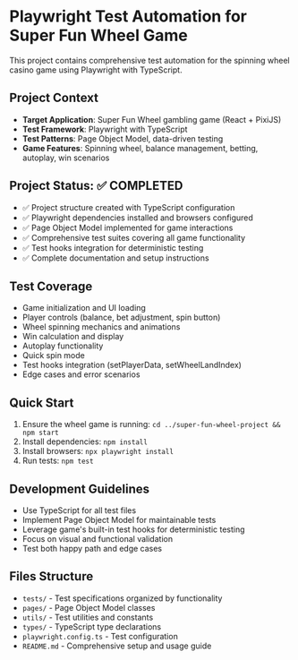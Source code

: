 # Playwright Test Automation for Super Fun Wheel Game

This project contains comprehensive test automation for the spinning wheel casino game using Playwright with TypeScript.

## Project Context
- **Target Application**: Super Fun Wheel gambling game (React + PixiJS)
- **Test Framework**: Playwright with TypeScript
- **Test Patterns**: Page Object Model, data-driven testing
- **Game Features**: Spinning wheel, balance management, betting, autoplay, win scenarios

## Project Status: ✅ COMPLETED
- ✅ Project structure created with TypeScript configuration
- ✅ Playwright dependencies installed and browsers configured
- ✅ Page Object Model implemented for game interactions
- ✅ Comprehensive test suites covering all game functionality
- ✅ Test hooks integration for deterministic testing
- ✅ Complete documentation and setup instructions

## Test Coverage
- Game initialization and UI loading
- Player controls (balance, bet adjustment, spin button)
- Wheel spinning mechanics and animations
- Win calculation and display
- Autoplay functionality
- Quick spin mode
- Test hooks integration (setPlayerData, setWheelLandIndex)
- Edge cases and error scenarios

## Quick Start
1. Ensure the wheel game is running: `cd ../super-fun-wheel-project && npm start`
2. Install dependencies: `npm install`
3. Install browsers: `npx playwright install`
4. Run tests: `npm test`

## Development Guidelines
- Use TypeScript for all test files
- Implement Page Object Model for maintainable tests
- Leverage game's built-in test hooks for deterministic testing
- Focus on visual and functional validation
- Test both happy path and edge cases

## Files Structure
- `tests/` - Test specifications organized by functionality
- `pages/` - Page Object Model classes
- `utils/` - Test utilities and constants
- `types/` - TypeScript type declarations
- `playwright.config.ts` - Test configuration
- `README.md` - Comprehensive setup and usage guide
